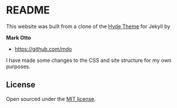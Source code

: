 # README

This website was built from a clone of the <a href="http://hyde.getpoole.com/" target="blank">Hyde Theme</a> for Jekyll by

**Mark Otto**
- <https://github.com/mdo>

I have made some changes to the CSS and site structure for my own purposes.

## License

Open sourced under the [MIT license](LICENSE).

